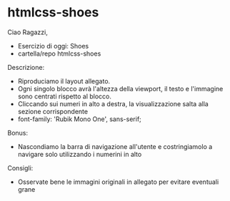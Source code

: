 # htmlcss-shoes

Ciao Ragazzi,
- Esercizio di oggi: Shoes
- cartella/repo htmlcss-shoes

Descrizione:
- Riproduciamo il layout allegato.
- Ogni singolo blocco avrà l'altezza della viewport, il testo e l'immagine sono centrati rispetto al blocco.
- Cliccando sui numeri in alto a destra, la visualizzazione salta alla sezione corrispondente
- font-family: 'Rubik Mono One', sans-serif;

Bonus:
- Nascondiamo la barra di navigazione all'utente e costringiamolo a navigare solo utilizzando i numerini in alto

Consigli:
- Osservate bene le immagini originali in allegato per evitare eventuali grane
